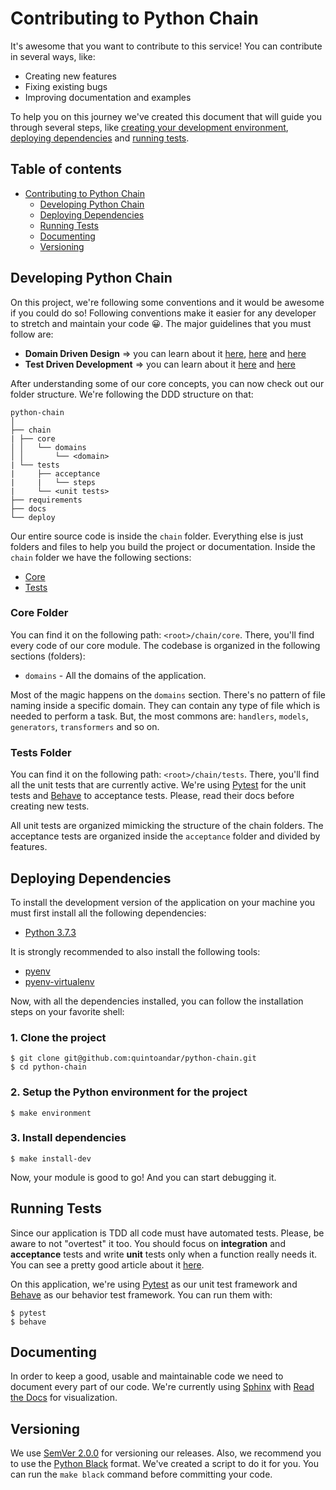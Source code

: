 # Contributing to Python Chain

It's awesome that you want to contribute to this service! You can contribute in several ways, like:

* Creating new features
* Fixing existing bugs
* Improving documentation and examples

To help you on this journey we've created this document that will guide you through several steps, like [creating your development environment](#developing-python-chain), [deploying dependencies](#deploying-dependencies) and [running tests](#running-tests).

## Table of contents

* [Contributing to Python Chain](#)
  * [Developing Python Chain](#developing-python-chain)
  * [Deploying Dependencies](#deploying-dependencies)
  * [Running Tests](#running-tests)
  * [Documenting](#documenting)
  * [Versioning](#versioning)

## Developing Python Chain

On this project, we're following some conventions and it would be awesome if you could do so! Following conventions make it easier for any developer to stretch and maintain your code 😀. The major guidelines that you must follow are:

* **Domain Driven Design** => you can learn about it [here](https://blog.cleancoder.com/uncle-bob/2011/09/30/Screaming-Architecture.html), [here](https://techbeacon.com/app-dev-testing/get-your-feet-wet-domain-driven-design-3-guiding-principles) and [here](https://www.livrariacultura.com.br/p/livros/informatica-e-tecnologia/software/domain-driven-design-46458301?id_link=8787&adtype=pla&id_link=8787&gclid=EAIaIQobChMIg7i7g6_24gIVFwmRCh3UiQYBEAYYAiABEgKbt_D_BwE)
* **Test Driven Development** => you can learn about it [here](https://www.devmedia.com.br/test-driven-development-tdd-simples-e-pratico/18533) and [here](https://hackernoon.com/introduction-to-test-driven-development-tdd-61a13bc92d92)

After understanding some of our core concepts, you can now check out our folder structure. We're following the DDD structure on that:

```
python-chain
│
├── chain
| ├── core
│ │   └── domains
│ │       └── <domain>
| └── tests
|     ├── acceptance
|     |   └── steps
|     └── <unit tests>
├── requirements
├── docs
└── deploy
```

Our entire source code is inside the `chain` folder. Everything else is just folders and files to help you build the project or documentation. Inside the `chain` folder we have the following sections:

* [Core](#core-folder)
* [Tests](#tests-folder)

### Core Folder

You can find it on the following path: `<root>/chain/core`. There, you'll find every code of our core module. The codebase is organized in the following sections (folders):

* `domains` - All the domains of the application.

Most of the magic happens on the `domains` section. There's no pattern of file naming inside a specific domain. They can contain any type of file which is needed to perform a task. But, the most commons are: `handlers`, `models`, `generators`, `transformers` and so on.

### Tests Folder

You can find it on the following path: `<root>/chain/tests`. There, you'll find all the unit tests that are currently active. We're using [Pytest](https://docs.pytest.org/en/latest/) for the unit tests and [Behave](https://behave.readthedocs.io/en/latest/) to acceptance tests. Please, read their docs before creating new tests.

All unit tests are organized mimicking the structure of the chain folders. The acceptance tests are organized inside the `acceptance` folder and divided by features.

## Deploying Dependencies

To install the development version of the application on your machine you must first install all the following dependencies:

* [Python 3.7.3](https://www.python.org/downloads/release/python-373/)

It is strongly recommended to also install the following tools:

* [pyenv](https://github.com/pyenv/pyenv)
* [pyenv-virtualenv](https://github.com/pyenv/pyenv-virtualenv)

Now, with all the dependencies installed, you can follow the installation steps on your favorite shell:

### 1. Clone the project
```
$ git clone git@github.com:quintoandar/python-chain.git
$ cd python-chain
```

### 2. Setup the Python environment for the project
```
$ make environment
```

### 3. Install dependencies
```
$ make install-dev
```

Now, your module is good to go! And you can start debugging it.

## Running Tests

Since our application is TDD all code must have automated tests. Please, be aware to not "overtest" it too. You should focus on **integration** and **acceptance** tests and write **unit** tests only when a function really needs it. You can see a pretty good article about it [here](https://kentcdodds.com/blog/write-tests).

On this application, we're using [Pytest](https://docs.pytest.org/en/latest/) as our unit test framework and [Behave](https://behave.readthedocs.io/en/latest/) as our behavior test framework. You can run them with:

```
$ pytest
$ behave
```

## Documenting

In order to keep a good, usable and maintainable code we need to document every part of our code. We're currently using [Sphinx](http://www.sphinx-doc.org/en/master/) with [Read the Docs](https://readthedocs.org) for visualization.

## Versioning

We use [SemVer 2.0.0](https://semver.org/) for versioning our releases. Also, we recommend you to use the [Python Black](https://github.com/python/black) format. We've created a script to do it for you. You can run the `make black` command before committing your code.
